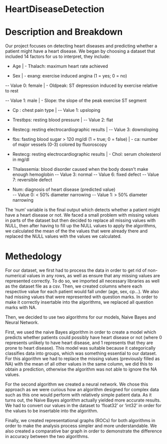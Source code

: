# HeartDiseaseDetection

# Description and Breakdown

Our project focuses on detecting heart diseases and predicting whether a patient might have a heart disease. We began by choosing a dataset that included 14 factors for us to interpret, they include:

- Age                                                                            |      - Thalach: maximum heart rate achieved

- Sex                                                                            |      - exang: exercise induced angina (1 = yes; 0 = no)

-- Value 0: female                                                               |      - Oldpeak: ST depression induced by exercise relative to rest

-- Value 1: male                                                                 |      - Slope: the slope of the peak exercise ST segment

- Cp : chest pain type                                                           |        -- Value 1: upsloping

- Trestbps: resting blood pressure                                               |        -- Value 2: flat        

- Restecg: resting electrocardiographic results                                  |        -- Value 3: downsloping

- fbs: fasting blood sugar > 120 mg/dl (1 = true; 0 = false)                     |      - ca: number of major vessels (0-3) colored by fluoroscopy 

- Restecg: resting electrocardiographic results                                  |      - Chol: serum cholesterol in mg/dl                 

- Thalassemia: blood disorder caused when the body doesn't make enough hemoglobin
   -- Value 3: normal
   -- Value 6: fixed defect
   -- Value 7: reversible defect
 
 - Num: diagnosis of heart disease (predicted value)                      
  -- Value 0: < 50% diameter narrowing
  -- Value 1: > 50% diameter narrowing

The ‘num’ variable is the final output which detects whether a patient might have a heart disease or not. We faced a small problem with missing values in parts of the dataset but then decided to replace all missing values with NULL, then after having to fill up the NULL values to apply the algorithms, we calculated the mean of the the values that were already there and replaced the NULL values with the values we calculated. 

# Methedology

For our dataset, we first had to process the data in order to get rid of non-numerical values in any rows, as well as ensure that any missing values are represented correctly. To do so, we imported all necessary libraries as well as the dataset file as a csv. Then, we created columns where each respective value for each patient would fall under (age, sex, cp…). We also had missing values that were represented with question marks. In order to make it correctly insertable into the algorithms, we replaced all question marks with NA.

Then, we decided to use two algorithms for our models, Naive Bayes and Neural Network.

First, we used the naive Bayes algorithm in order to create a model which predicts whether patients could possibly have heart disease or not (where 0 represents unlikely to have heart disease, and 1 represents that they are prone to heart disease). This model was suitable because it categorically classifies data into groups, which was something essential to our dataset. 
For this algorithm we had to replace the missing values (previously filled as NA) with the mean of all other values in the same column, we did this to obtain a prediction, otherwise the algorithm was not able to ignore the NA values.

For the second algorithm we created a neural network. We chose this approach as we were curious how an algorithm designed for complex data such as this one would perform with relatively simple patient data. As it turns out, the Naive Bayes algorithm actually yielded more accurate results. We had to convert our values in the dataset to ‘float32’ or ‘int32’ in order for the values to be insertable into the algorithm.

Finally, we created representational graphs (ROCs) for both algorithms in order to make the analysis process simpler and more understandable. We also created a comparative bar graph in order to demonstrate the difference in accuracy between the two algorithms.

